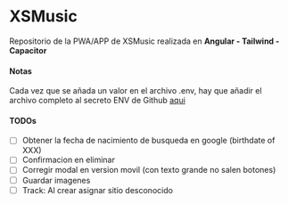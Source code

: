 # XSMusic

Repositorio de la PWA/APP de XSMusic realizada en **Angular - Tailwind - Capacitor**

####  Notas
Cada vez que se añada un valor en el archivo .env, hay que añadir el archivo completo al secreto ENV de Github [aqui](https://github.com/josexs/xsmusic-app/settings/secrets/actions)


#### TODOs
- [ ] Obtener la fecha de nacimiento de busqueda en google (birthdate of XXX)
- [ ] Confirmacion en eliminar
- [ ] Corregir modal en version movil (con texto grande no salen botones)
- [ ] Guardar imagenes
- [ ] Track: Al crear asignar sitio desconocido
